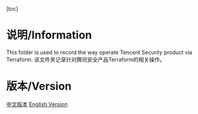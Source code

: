 [toc]

# 说明/Information 
This folder is used to record the way operate Tencent Security product via Terraform.
该文件夹记录针对腾讯安全产品Terraform的相关操作。

# 版本/Version
[中文版本](https://github.com/qiuxin/terraform-provider-tencentcloud/blob/master/robertqiu/setupBlog-ChineseVersion.md)
[English Version](https://github.com/qiuxin/terraform-provider-tencentcloud/blob/master/robertqiu/setupBlog.md)


